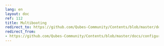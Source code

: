 ```yaml
---
lang: en
layout: doc
ref: 112
title: Multibooting
redirect_to: https://github.com/Qubes-Community/Contents/blob/master/docs/configuration/multiboot.md
redirect_from:
- https://github.com/Qubes-Community/Contents/blob/master/docs/configuration/multiboot.md
---
```



